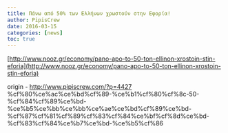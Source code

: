 ```yaml
---
title: Πάνω από 50% των Ελλήνων χρωστούν στην Εφορία!
author: PipisCrew
date: 2016-03-15
categories: [news]
toc: true
---
```


[http://www.nooz.gr/economy/pano-apo-to-50-ton-ellinon-xrostoin-stin-eforia](http://www.nooz.gr/economy/pano-apo-to-50-ton-ellinon-xrostoin-stin-eforia)

origin - http://www.pipiscrew.com/?p=4427 %cf%80%ce%ac%ce%bd%cf%89-%ce%b1%cf%80%cf%8c-50-%cf%84%cf%89%ce%bd-%ce%b5%ce%bb%ce%bb%ce%ae%ce%bd%cf%89%ce%bd-%cf%87%cf%81%cf%89%cf%83%cf%84%ce%bf%cf%8d%ce%bd-%cf%83%cf%84%ce%b7%ce%bd-%ce%b5%cf%86